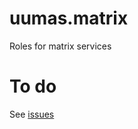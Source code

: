 # uumas.matrix

Roles for matrix services

# To do
See [issues](https://git.uumas.fi/uumas/ansible-matrix/issues)
